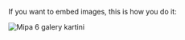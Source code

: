 
If you want to embed images, this is how you do it:

![Mipa 6 galery kartini](https://github.com/MIPA6/mipa6.github.io/blob/master/kartini%2021-04-19/1..png)
